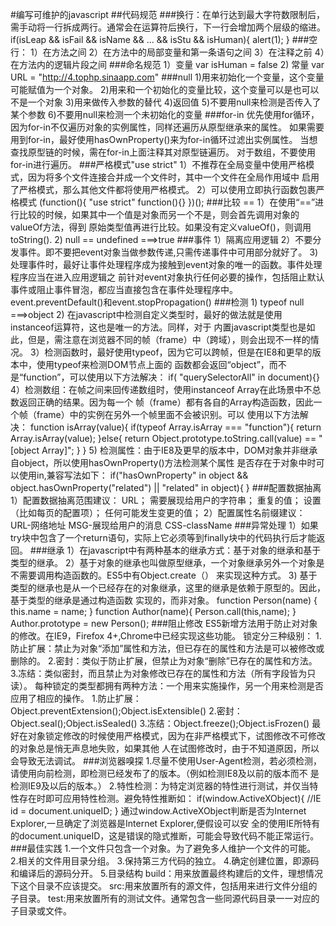 #编写可维护的javascript
##代码规范
###换行：在单行达到最大字符数限制后，需手动将一行拆成两行。通常会在运算符后换行，下一行会增加两个层级的缩进。
    if(isLeap && isFail && isName && ... && isStu &&
            isHuman){
        alert(1);
    }
###空行：
    1）在方法之间
    2）在方法中的局部变量和第一条语句之间
    3）在注释之前
    4）在方法内的逻辑片段之间
###命名规范
    1）变量 var isHuman = false
    2) 常量 var URL = "http://4.tophp.sinaapp.com"
###null
    1)用来初始化一个变量，这个变量可能赋值为一个对象。
    2)用来和一个初始化的变量比较，这个变量可以是也可以不是一个对象
    3)用来做传入参数的替代
    4)返回值
    5)不要用null来检测是否传入了某个参数
    6)不要用null来检测一个未初始化的变量
###for-in
    优先使用for循环，因为for-in不仅遍历对象的实例属性，同样还遍历从原型继承来的属性。
    如果需要用到for-in，最好使用hasOwnProperty()来为for-in循环过滤出实例属性。
    当想查找原型链的时候，需在for-in上面注释其对原型链遍历。
    对于数组，不要使用for-in进行遍历。
###严格模式"use strict"
    1）不推荐在全局变量中使用严格模式，因为将多个文件连接合并成一个文件时，其中一个文件在全局作用域中
       启用了严格模式，那么其他文件都将使用严格模式。
    2）可以使用立即执行函数包裹严格模式
        (function(){
            "use strict"
            function(){}
        })();
###比较 ==
    1）在使用“==”进行比较的时候，如果其中一个值是对象而另一个不是，则会首先调用对象的valueOf方法，得到
    原始类型值再进行比较。如果没有定义valueOf()，则调用toString().
    2) null == undefined    ===>true
###事件
    1）隔离应用逻辑
    2）不要分发事件。即不要把event对象当做参数传递,只需传递事件中可用部分就好了。
    3) 处理事件时，最好让事件处理程序成为接触到event对象的唯一的函数。事件处理程序应当在进入应用逻辑之
       前针对event对象执行任何必要的操作，包括阻止默认事件或阻止事件冒泡，都应当直接包含在事件处理程序中。
       event.preventDefault()和event.stopPropagation()
###检测
    1) typeof null   ===>object
    2) 在javascript中检测自定义类型时，最好的做法就是使用instanceof运算符，这也是唯一的方法。同样，对于
       内置javascript类型也是如此，但是，需注意在浏览器不同的帧（frame）中（跨域），则会出现不一样的情况。
    3）检测函数时，最好使用typeof，因为它可以跨帧，但是在IE8和更早的版本中，使用typeof来检测DOM节点上面的
       函数都会返回“object”，而不是“function”，可以使用以下方法解决：
           if( "querySelectorAll" in document){}
    4）检测数组：在帧之间来回传递数组时，使用instanceof Array在此场景中不总数返回正确的结果。因为每一个
       帧（frame）都有各自的Array构造函数，因此一个帧（frame）中的实例在另外一个帧里面不会被识别。可以
       使用以下方法解决：
       function isArray(value){
          if(typeof Array.isArray === "function"){
              return Array.isArray(value);
          }else{
              return Object.prototype.toString.call(value) == "[object Array]";
          }
       }
    5) 检测属性：由于IE8及更早的版本中，DOM对象并非继承自object，所以使用hasOwnProperty()方法检测某个属性
       是否存在于对象中时可以使用in,兼容写法如下：
       if("hasOwnProperty" in object && object.hasOwnProperty("related") || "related" in object){
       }
###配置数据抽离
    1）配置数据抽离范围建议：
        URL；
        需要展现给用户的字符串；
        重复的值；
        设置（比如每页的配置项）；
        任何可能发生变更的值；
    2）配置属性名前缀建议：
        URL-网络地址
        MSG-展现给用户的消息
        CSS-className
###异常处理
    1）如果try块中包含了一个return语句，实际上它必须等到finally块中的代码执行后才能返回。
###继承
    1）在javascript中有两种基本的继承方式：基于对象的继承和基于类型的继承。
    2）基于对象的继承也叫做原型继承，一个对象继承另外一个对象是不需要调用构造函数的。ES5中有Object.create（）
        来实现这种方式。
    3) 基于类型的继承也是从一个已经存在的对象继承，这里的继承是依赖于原型的。因此，基于类型的继承是通过构造函数
       实现的，而非对象。
       function Person(name) {
            this.name = name;
       }
       function Author(name){
            Person.call(this,name);
       }
       Author.prototype = new Person();
###阻止修改
    ES5新增方法用于防止对对象的修改。在IE9，Firefox 4+,Chrome中已经实现这些功能。
    锁定分三种级别：
        1.防止扩展：禁止为对象“添加”属性和方法，但已存在的属性和方法是可以被修改或删除的。
        2.密封：类似于防止扩展，但禁止为对象“删除”已存在的属性和方法。
        3.冻结：类似密封，而且禁止为对象修改已存在的属性和方法（所有字段皆为只读）。
    每种锁定的类型都拥有两种方法：一个用来实施操作，另一个用来检测是否应用了相应的操作。
        1.防止扩展：Object.preventExtension();Object.isExtensible()
        2.密封：Object.seal();Object.isSealed()
        3.冻结：Object.freeze();Object.isFrozen()
    最好在对象锁定修改的时候使用严格模式，因为在非严格模式下，试图修改不可修改的对象总是悄无声息地失败，如果其他
    人在试图修改时，由于不知道原因，所以会导致无法调试。
###浏览器嗅探
    1.尽量不使用User-Agent检测，若必须检测，请使用向前检测，即检测已经发布了的版本。（例如检测IE8及以前的版本而不
    是检测IE9及以后的版本。）
    2.特性检测：为特定浏览器的特性进行测试，并仅当特性存在时即可应用特性检测。避免特性推断如：
        if(window.ActiveXObject){       //IE
            id = document.uniqueID;
        }
        通过window.ActiveXObject判断是否为Internet Explorer,一旦确定了浏览器是Internet Explorer,便假设可以安
        全的使用IE所特有的document.uniqueID，这是错误的隐式推断，可能会导致代码不能正常运行。
###最佳实践
    1.一个文件只包含一个对象。为了避免多人维护一个文件的可能。
    2.相关的文件用目录分组。
    3.保持第三方代码的独立。
    4.确定创建位置，即源码和编译后的源码分开。
    5.目录结构
        build：用来放置最终构建后的文件，理想情况下这个目录不应该提交。
        src:用来放置所有的源文件，包括用来进行文件分组的子目录。
        test:用来放置所有的测试文件。通常包含一些同源代码目录一一对应的子目录或文件。